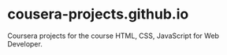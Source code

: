 # cousera-projects.github.io
Coursera projects for the course HTML, CSS, JavaScript for Web Developer.
